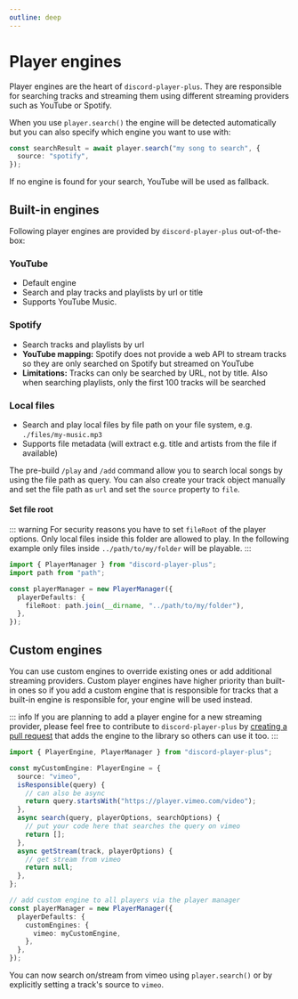 ```yaml
---
outline: deep
---
```


# Player engines

Player engines are the heart of `discord-player-plus`. They are responsible for searching tracks and streaming them using different streaming providers such as YouTube or Spotify.

When you use `player.search()` the engine will be detected automatically but you can also specify which engine you want to use with:

```ts
const searchResult = await player.search("my song to search", {
  source: "spotify",
});
```

If no engine is found for your search, YouTube will be used as fallback.

## Built-in engines

Following player engines are provided by `discord-player-plus` out-of-the-box:

### YouTube

- Default engine
- Search and play tracks and playlists by url or title
- Supports YouTube Music.

### Spotify

- Search tracks and playlists by url
- **YouTube mapping:** Spotify does not provide a web API to stream tracks so they are only searched on Spotify but streamed on YouTube
- **Limitations:** Tracks can only be searched by URL, not by title. Also when searching playlists, only the first 100 tracks will be searched

### Local files

- Search and play local files by file path on your file system, e.g. `./files/my-music.mp3`
- Supports file metadata (will extract e.g. title and artists from the file if available)

The pre-build `/play` and `/add` command allow you to search local songs by using the file path as query. You can also create your track object manually and set the file path as `url` and set the `source` property to `file`.

#### Set file root

::: warning
For security reasons you have to set `fileRoot` of the player options. Only local files inside this folder are allowed to play. In the following example only files inside `../path/to/my/folder` will be playable.
:::

```ts
import { PlayerManager } from "discord-player-plus";
import path from "path";

const playerManager = new PlayerManager({
  playerDefaults: {
    fileRoot: path.join(__dirname, "../path/to/my/folder"),
  },
});
```

## Custom engines

You can use custom engines to override existing ones or add additional streaming providers. Custom player engines have higher priority than built-in ones so if you add a custom engine that is responsible for tracks that a built-in engine is responsible for, your engine will be used instead.

::: info
If you are planning to add a player engine for a new streaming provider, please feel free to contribute to `discord-player-plus` by [creating a pull request](https://github.com/larsrickert/discord-player-plus/pulls) that adds the engine to the library so others can use it too.
:::

```ts
import { PlayerEngine, PlayerManager } from "discord-player-plus";

const myCustomEngine: PlayerEngine = {
  source: "vimeo",
  isResponsible(query) {
    // can also be async
    return query.startsWith("https://player.vimeo.com/video");
  },
  async search(query, playerOptions, searchOptions) {
    // put your code here that searches the query on vimeo
    return [];
  },
  async getStream(track, playerOptions) {
    // get stream from vimeo
    return null;
  },
};

// add custom engine to all players via the player manager
const playerManager = new PlayerManager({
  playerDefaults: {
    customEngines: {
      vimeo: myCustomEngine,
    },
  },
});
```

You can now search on/stream from vimeo using `player.search()` or by explicitly setting a track's source to `vimeo`.
